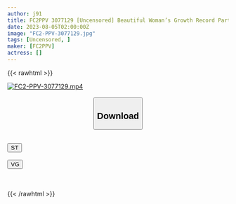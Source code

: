 ```yaml
---
author: j91
title: FC2PPV 3077129 [Uncensored] Beautiful Woman’s Growth Record Part.2 ♡ Overwhelming Beautiful Woman Who Everyone Envy And A Secret Gonzo ♡ Man Cute With A Small Mouth! K③ Treasured Footage From The Time
date: 2023-08-05T02:00:00Z
image: "FC2-PPV-3077129.jpg"
tags: [Uncensored, ]
maker: [FC2PPV]
actress: []
---
```



{{< rawhtml >}}

<div class="video" data-videoid="vrADQOYq8Dh4p9O">
    <a href="javascript:;">
        <img src="https://my.j91.asia/posts/FC2-PPV-3077129/FC2-PPV-3077129.jpg" width="WIDTH" height="HEIGHT" alt="FC2-PPV-3077129.mp4" loading="lazy">
    </a>
</div>

<script type="text/javascript" src="https://j91.asia/asset/on-demand-st.js"></script>

<br>
  <link rel="stylesheet" href="https://j91.asia/asset/bs5.css">
  
  <center>
  <button class="btn btn-primary" type="button" data-bs-toggle="collapse" data-bs-target=".multi-collapse" aria-expanded="false" aria-controls="multiCollapseExample1 multiCollapseExample2"><h2>Download</h2></button></center>
</p>
<div class="row">
  <div class="col">
    <div class="collapse multi-collapse" id="multiCollapseExample1">
      <div class="card card-body">
	      	      <br>
<div class="buttons">  
<a href="https://streamtape.to/v/vrADQOYq8Dh4p9O"><button class="btn-hover color-3"><i class="fa fa-download"></i> ST</button></a></div>
    </div>
  </div>
</div>
  <div class="col">
    <div class="collapse multi-collapse" id="multiCollapseExample2">
      <div class="card card-body">
	      <br>
<div class="buttons">
    <a href="https://vgembed.com/v/wP2050PQBa5dmy7"><button class="btn-hover color-9"><i class="fa fa-download"></i> VG</button></a></div>
<br><br>
      </div>
    </div>
  </div>
</div>

{{< /rawhtml >}}